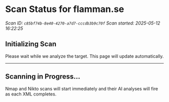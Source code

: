 # Scan Status for flamman.se

*Scan ID: `c85bf74b-8e40-4270-a7d7-cccdb3b9c70f`*
*Scan started: 2025-05-12 16:22:25*

## Initializing Scan

Please wait while we analyze the target. This page will update automatically.

---

## Scanning in Progress...

Nmap and Nikto scans will start immediately and their AI analyses will fire as each XML completes.

